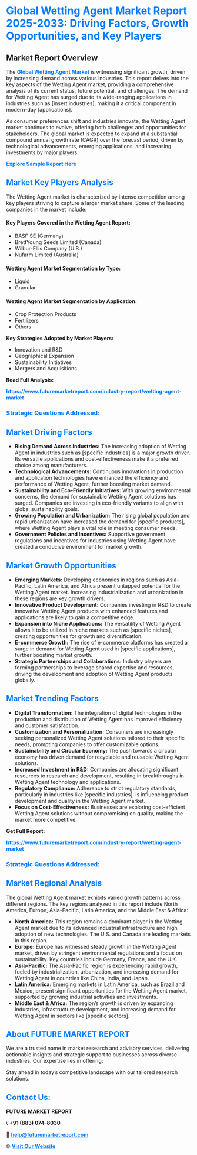 <h1 style="color: #007BFF;">Global Wetting Agent Market Report 2025-2033: Driving Factors, Growth Opportunities, and Key Players</h1>

<section id="overview">
<h2>Market Report Overview</h2>
<p>The <a href="https://www.futuremarketreport.com/industry-report/wetting-agent-market" style="color: #007BFF; text-decoration: none;"><strong>Global Wetting Agent Market</strong></a> is witnessing significant growth, driven by increasing demand across various industries. This report delves into the key aspects of the Wetting Agent market, providing a comprehensive analysis of its current status, future potential, and challenges. The demand for Wetting Agent has surged due to its wide-ranging applications in industries such as [insert industries], making it a critical component in modern-day [applications].</p>
<p>As consumer preferences shift and industries innovate, the Wetting Agent market continues to evolve, offering both challenges and opportunities for stakeholders. The global market is expected to expand at a substantial compound annual growth rate (CAGR) over the forecast period, driven by technological advancements, emerging applications, and increasing investments by major players.</p>
</section>

<section id="overview">
<p><a href="https://www.futuremarketreport.com/request-sample/reportId=114484" style="color: #007BFF; text-decoration: none;"><strong>Explore Sample Report Here</strong></a></p>
</section>

<section id="key-players">
<h2 style="color: #007BFF;">Market Key Players Analysis</h2>
<p>The Wetting Agent market is characterized by intense competition among key players striving to capture a larger market share. Some of the leading companies in the market include:</p>
<h4>Key Players Covered in the Wetting Agent Report:</h4>
<ul><li>BASF SE (Germany)</li><li>BrettYoung Seeds Limited (Canada)</li><li>Wilbur-Ellis Company (U.S.)</li><li>Nufarm Limited (Australia)</li></ul>
<h4>Wetting Agent Market Segmentation by Type:</h4>
<ul><li>Liquid</li><li>Granular</li></ul>

<h4>Wetting Agent Market Segmentation by Application:</h4>
<ul><li>Crop Protection Products</li><li>Fertilizers</li><li>Others</li></ul>
<p><strong>Key Strategies Adopted by Market Players:</strong></p>
<ul>
<li>Innovation and R&D</li>
<li>Geographical Expansion</li>
<li>Sustainability Initiatives</li>
<li>Mergers and Acquisitions</li>
</ul>
</section>

<section>
<p><strong>Read Full Analysis: </strong></p><a href="https://www.futuremarketreport.com/industry-report/wetting-agent-market" style="color: #007BFF; text-decoration: none;"><strong>https://www.futuremarketreport.com/industry-report/wetting-agent-market</strong></a>
<h3 style="color: #007BFF;">Strategic Questions Addressed:</h3>
</section>

<section id="driving-factors">
<h2 style="color: #007BFF;">Market Driving Factors</h2>
<ul>
<li><strong>Rising Demand Across Industries:</strong> The increasing adoption of Wetting Agent in industries such as [specific industries] is a major growth driver. Its versatile applications and cost-effectiveness make it a preferred choice among manufacturers.</li>
<li><strong>Technological Advancements:</strong> Continuous innovations in production and application technologies have enhanced the efficiency and performance of Wetting Agent, further boosting market demand.</li>
<li><strong>Sustainability and Eco-Friendly Initiatives:</strong> With growing environmental concerns, the demand for sustainable Wetting Agent solutions has surged. Companies are investing in eco-friendly variants to align with global sustainability goals.</li>
<li><strong>Growing Population and Urbanization:</strong> The rising global population and rapid urbanization have increased the demand for [specific products], where Wetting Agent plays a vital role in meeting consumer needs.</li>
<li><strong>Government Policies and Incentives:</strong> Supportive government regulations and incentives for industries using Wetting Agent have created a conducive environment for market growth.</li>
</ul>
</section>

<section id="growth-opportunities">
<h2 style="color: #007BFF;">Market Growth Opportunities</h2>
<ul>
<li><strong>Emerging Markets:</strong> Developing economies in regions such as Asia-Pacific, Latin America, and Africa present untapped potential for the Wetting Agent market. Increasing industrialization and urbanization in these regions are key growth drivers.</li>
<li><strong>Innovative Product Development:</strong> Companies investing in R&D to create innovative Wetting Agent products with enhanced features and applications are likely to gain a competitive edge.</li>
<li><strong>Expansion into Niche Applications:</strong> The versatility of Wetting Agent allows it to be utilized in niche markets such as [specific niches], creating opportunities for growth and diversification.</li>
<li><strong>E-commerce Growth:</strong> The rise of e-commerce platforms has created a surge in demand for Wetting Agent used in [specific applications], further boosting market growth.</li>
<li><strong>Strategic Partnerships and Collaborations:</strong> Industry players are forming partnerships to leverage shared expertise and resources, driving the development and adoption of Wetting Agent products globally.</li>
</ul>
</section>

<section id="trending-factors">
<h2 style="color: #007BFF;">Market Trending Factors</h2>
<ul>
<li><strong>Digital Transformation:</strong> The integration of digital technologies in the production and distribution of Wetting Agent has improved efficiency and customer satisfaction.</li>
<li><strong>Customization and Personalization:</strong> Consumers are increasingly seeking personalized Wetting Agent solutions tailored to their specific needs, prompting companies to offer customizable options.</li>
<li><strong>Sustainability and Circular Economy:</strong> The push towards a circular economy has driven demand for recyclable and reusable Wetting Agent solutions.</li>
<li><strong>Increased Investment in R&D:</strong> Companies are allocating significant resources to research and development, resulting in breakthroughs in Wetting Agent technology and applications.</li>
<li><strong>Regulatory Compliance:</strong> Adherence to strict regulatory standards, particularly in industries like [specific industries], is influencing product development and quality in the Wetting Agent market.</li>
<li><strong>Focus on Cost-Effectiveness:</strong> Businesses are exploring cost-efficient Wetting Agent solutions without compromising on quality, making the market more competitive.</li>
</ul>
</section>

<section>
<p><strong>Get Full Report: </strong></p><a href="https://www.futuremarketreport.com/industry-report/wetting-agent-market" style="color: #007BFF; text-decoration: none;"><strong>https://www.futuremarketreport.com/industry-report/wetting-agent-market</strong></a>
<h3 style="color: #007BFF;">Strategic Questions Addressed:</h3>
</section>


<section id="regional-analysis">
<h2 style="color: #007BFF;">Market Regional Analysis</h2>
<p>The global Wetting Agent market exhibits varied growth patterns across different regions. The key regions analyzed in this report include North America, Europe, Asia-Pacific, Latin America, and the Middle East & Africa:</p>
<ul>
<li><strong>North America:</strong> This region remains a dominant player in the Wetting Agent market due to its advanced industrial infrastructure and high adoption of new technologies. The U.S. and Canada are leading markets in this region.</li>
<li><strong>Europe:</strong> Europe has witnessed steady growth in the Wetting Agent market, driven by stringent environmental regulations and a focus on sustainability. Key countries include Germany, France, and the U.K.</li>
<li><strong>Asia-Pacific:</strong> The Asia-Pacific region is experiencing rapid growth, fueled by industrialization, urbanization, and increasing demand for Wetting Agent in countries like China, India, and Japan.</li>
<li><strong>Latin America:</strong> Emerging markets in Latin America, such as Brazil and Mexico, present significant opportunities for the Wetting Agent market, supported by growing industrial activities and investments.</li>
<li><strong>Middle East & Africa:</strong> The region’s growth is driven by expanding industries, infrastructure development, and increasing demand for Wetting Agent in sectors like [specific sectors].</li>
</ul>
</section>

<footer>
<h2 style="color: #007BFF;">About FUTURE MARKET REPORT</h2>
<p>We are a trusted name in market research and advisory services, delivering actionable insights and strategic support to businesses across diverse industries. Our expertise lies in offering:</p>

<p>Stay ahead in today’s competitive landscape with our tailored research solutions.</p>

<h2 style="color: #007BFF;">Contact Us:</h2>
<p><strong>FUTURE MARKET REPORT</strong></p>
<p>📞 <strong>+91 (883) 074-8030</strong></p>
<p>📧 <strong><a href="mailto:help@futuremarketreport.com" style="color: #007BFF;">help@futuremarketreport.com</a></strong></p>
<p>🌐 <strong><a href="https://www.futuremarketreport.com/" style="color: #007BFF;">Visit Our Website</a></strong></p>
</footer>
